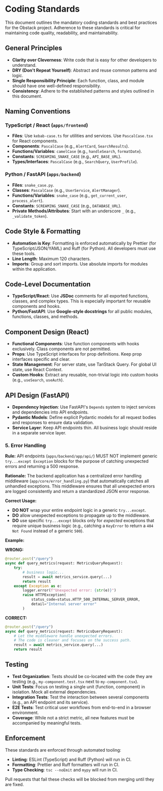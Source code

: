 # Coding Standards

This document outlines the mandatory coding standards and best practices for the Obstack project. Adherence to these standards is critical for maintaining code quality, readability, and maintainability.

## General Principles

-   **Clarity over Cleverness**: Write code that is easy for other developers to understand.
-   **DRY (Don't Repeat Yourself)**: Abstract and reuse common patterns and logic.
-   **Single Responsibility Principle**: Each function, class, and module should have one well-defined responsibility.
-   **Consistency**: Adhere to the established patterns and styles outlined in this document.

## Naming Conventions

### TypeScript / React (`apps/frontend`)

-   **Files**: Use `kebab-case.ts` for utilities and services. Use `PascalCase.tsx` for React components.
-   **Components**: `PascalCase` (e.g., `AlertCard`, `SearchResults`).
-   **Functions/Variables**: `camelCase` (e.g., `handleSearch`, `formatDate`).
-   **Constants**: `SCREAMING_SNAKE_CASE` (e.g., `API_BASE_URL`).
-   **Types/Interfaces**: `PascalCase` (e.g., `SearchQuery`, `UserProfile`).

### Python / FastAPI (`apps/backend`)

-   **Files**: `snake_case.py`.
-   **Classes**: `PascalCase` (e.g., `UserService`, `AlertManager`).
-   **Functions/Variables**: `snake_case` (e.g., `get_current_user`, `process_alert`).
-   **Constants**: `SCREAMING_SNAKE_CASE` (e.g., `DATABASE_URL`).
-   **Private Methods/Attributes**: Start with an underscore `_` (e.g., `_validate_token`).

## Code Style & Formatting

-   **Automation is Key**: Formatting is enforced automatically by Prettier (for TypeScript/JSON/YAML) and Ruff (for Python). All developers must use these tools.
-   **Line Length**: Maximum 120 characters.
-   **Imports**: Group and sort imports. Use absolute imports for modules within the application.

## Code-Level Documentation

-   **TypeScript/React**: Use **JSDoc** comments for all exported functions, classes, and complex types. This is especially important for reusable components and hooks.
-   **Python/FastAPI**: Use **Google-style docstrings** for all public modules, functions, classes, and methods.

## Component Design (React)

-   **Functional Components**: Use function components with hooks exclusively. Class components are not permitted.
-   **Props**: Use TypeScript interfaces for prop definitions. Keep prop interfaces specific and clear.
-   **State Management**: For server state, use TanStack Query. For global UI state, use React Context.
-   **Custom Hooks**: Extract any reusable, non-trivial logic into custom hooks (e.g., `useSearch`, `useAuth`).

## API Design (FastAPI)

-   **Dependency Injection**: Use FastAPI's `Depends` system to inject services and dependencies into API endpoints.
-   **Pydantic Models**: Define explicit Pydantic models for all request bodies and responses to ensure data validation.
-   **Service Layer**: Keep API endpoints thin. All business logic should reside in a separate service layer.

### 5. Error Handling

**Rule:** API endpoints (`apps/backend/app/api/`) MUST NOT implement generic `try...except Exception` blocks for the purpose of catching unexpected errors and returning a 500 response.

**Rationale:** The backend application has a centralized error handling middleware (`app/core/error_handling.py`) that automatically catches all unhandled exceptions. This middleware ensures that all unexpected errors are logged consistently and return a standardized JSON error response.

**Correct Usage:**

-   **DO NOT** wrap your entire endpoint logic in a generic `try...except`.
-   **DO** allow unexpected exceptions to propagate up to the middleware.
-   **DO** use specific `try...except` blocks only for *expected* exceptions that require unique business logic (e.g., catching a `KeyError` to return a `404 Not Found` instead of a generic `500`).

**Example:**

**WRONG:**
```python
@router.post("/query")
async def query_metrics(request: MetricsQueryRequest):
    try:
        # business logic...
        result = await metrics_service.query(...)
        return result
    except Exception as e:
        logger.error(f"Unexpected error: {str(e)}")
        raise HTTPException(
            status_code=status.HTTP_500_INTERNAL_SERVER_ERROR,
            detail="Internal server error"
        )
```

**CORRECT:**
```python
@router.post("/query")
async def query_metrics(request: MetricsQueryRequest):
    # Let the middleware handle unexpected errors.
    # The code is cleaner and focuses on the success path.
    result = await metrics_service.query(...)
    return result
```

## Testing

-   **Test Organization**: Tests should be co-located with the code they are testing (e.g., `my-component.test.tsx` next to `my-component.tsx`).
-   **Unit Tests**: Focus on testing a single unit (function, component) in isolation. Mock all external dependencies.
-   **Integration Tests**: Test the interaction between several components (e.g., an API endpoint and its service).
-   **E2E Tests**: Test critical user workflows from end-to-end in a browser environment.
-   **Coverage**: While not a strict metric, all new features must be accompanied by meaningful tests.

## Enforcement

These standards are enforced through automated tooling:
-   **Linting**: ESLint (TypeScript) and Ruff (Python) will run in CI.
-   **Formatting**: Prettier and Ruff formatters will run in CI.
-   **Type Checking**: `tsc --noEmit` and `mypy` will run in CI.

Pull requests that fail these checks will be blocked from merging until they are fixed.
